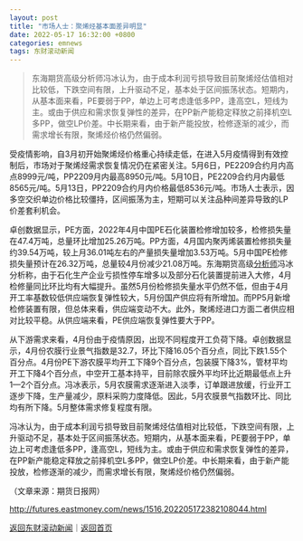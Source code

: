 ```yaml
---
layout: post
title: "市场人士：聚烯烃基本面差异明显"
date: 2022-05-17 16:32:00 +0800
categories: emnews
tags: 东财滚动新闻
---
```

> 东海期货高级分析师冯冰认为，由于成本利润亏损导致目前聚烯烃估值相对比较低，下跌空间有限，上升驱动不足，基本处于区间振荡状态。短期内，从基本面来看，PE要弱于PP，单边上可考虑逢低多PP，逢高空L，短线为主。或由于供应和需求恢复弹性的差异，在PP新产能稳定释放之前择机空L多PP，做空LP价差。中长期来看，由于新产能投放，检修逐渐的减少，而需求增长有限，聚烯烃价格仍然偏弱。

<p>受疫情影响，自3月初开始聚烯烃价格重心持续走低，在进入5月疫情得到有效控制后，市场对于聚烯烃需求恢复情况仍在紧密关注。5月6日，PE2209合约月内高点8999元/吨，PP2209月内最高8950元/吨。5月10日，PE2209合约月内最低8565元/吨。5月13日，PP2209合约月内价格最低8536元/吨。市场人士表示，因多空交织单边价格比较僵持，区间振荡为主，短期可以关注品种间差异导致的LP价差套利机会。</p><p>卓创数据显示，PE方面，2022年4月中国PE石化装置检修增加较多，检修损失量在47.4万吨，总量环比增加25.26万吨。PP方面，4月国内聚丙烯装置检修损失量约39.54万吨，较上月36.01吨左右的产量损失量增加3.53万吨。5月中国PE检修损失量预计在26.32万吨，总量较4月份减少21.08万吨。东海期货高级<span id="Info.3224"><a href="http://data.eastmoney.com/invest/invest/default.html" class="infokey">分析师</a></span>冯冰分析称，由于石化生产企业亏损性停车增多以及部分石化装置提前进入大修，4月检修量同比环比均有大幅提升。虽然5月份检修损失量水平仍然不低，但由于4月开工率基数较低供应端恢复弹性较大，5月份国产供应将有所增加。而PP5月新增检修装置有限，但总体来看，供应端变动不大。此外，聚烯烃进口方面二者供应相对比较平稳。从供应端来看，PE供应端恢复弹性要大于PP。</p><p>从下游需求来看，4月份由于疫情原因，出现不同程度开工负荷下降。卓创数据显示，4月份农膜行业景气指数是32.7，环比下降16.05个百分点，同比下跌1.55个百分点。4月份PE下游农膜平均开工下降9个百分点，包装膜下降3%，管材平均开工下降4个百分点，中空开工基本持平，目前除农膜外平均环比近期最低点上升1—2个百分点。冯冰表示，5月农膜需求逐渐进入淡季，订单跟进放缓，行业开工逐步下降，生产量减少，原料采购力度降低。因此，5月农膜景气指数环比、同比均有所下降。5月整体需求修复程度有限。</p><p>冯冰认为，由于成本利润亏损导致目前聚烯烃估值相对比较低，下跌空间有限，上升驱动不足，基本处于区间振荡状态。短期内，从基本面来看，PE要弱于PP，单边上可考虑逢低多PP，逢高空L，短线为主。或由于供应和需求恢复弹性的差异，在PP新产能稳定释放之前择机空L多PP，做空LP价差。中长期来看，由于新产能投放，检修逐渐的减少，而需求增长有限，聚烯烃价格仍然偏弱。</p><p class="em_media">（文章来源：期货日报网）</p>

<http://futures.eastmoney.com/news/1516,202205172382108044.html>

[返回东财滚动新闻](//finews.withounder.com/emnews/)｜[返回首页](//finews.withounder.com/)